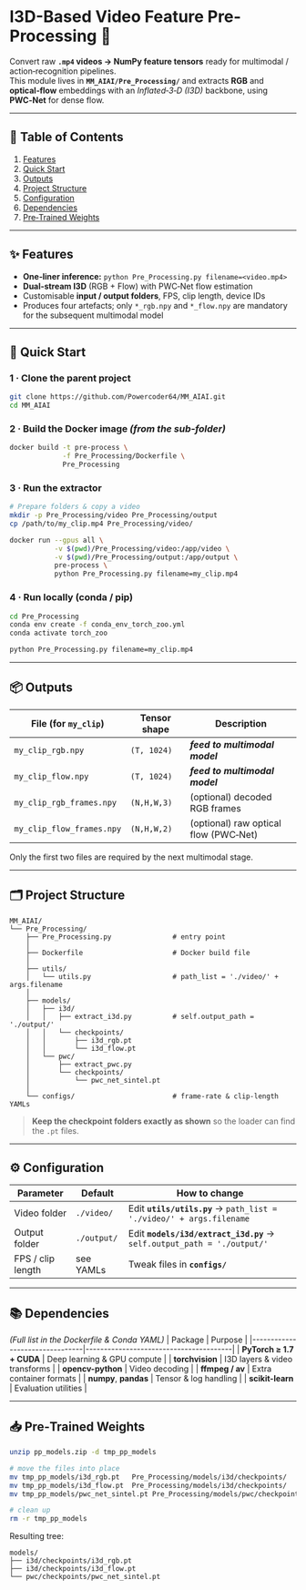 # I3D-Based Video Feature Pre-Processing 🚀
Convert raw **`.mp4` videos → NumPy feature tensors** ready for multimodal / action‑recognition pipelines.  
This module lives in **`MM_AIAI/Pre_Processing/`** and extracts **RGB** and **optical‑flow** embeddings with an *Inflated‑3‑D (I3D)* backbone, using **PWC‑Net** for dense flow.

---

## 📑 Table of Contents
1. [Features](#features)
2. [Quick Start](#quick-start)
3. [Outputs](#outputs)
4. [Project Structure](#project-structure)
5. [Configuration](#configuration)
6. [Dependencies](#dependencies)
7. [Pre‑Trained Weights](#pre-trained-weights)

---

## ✨ Features
- **One‑liner inference:** `python Pre_Processing.py filename=<video.mp4>`
- **Dual‑stream I3D** (RGB + Flow) with PWC‑Net flow estimation  
- Customisable **input / output folders**, FPS, clip length, device IDs  
- Produces four artefacts; only `*_rgb.npy` and `*_flow.npy` are mandatory for the subsequent multimodal model

---

## 🚀 Quick Start

### 1 · Clone the parent project
```bash
git clone https://github.com/Powercoder64/MM_AIAI.git
cd MM_AIAI
```

### 2 · Build the Docker image *(from the sub‑folder)*
```bash
docker build -t pre-process \
             -f Pre_Processing/Dockerfile \
             Pre_Processing
```

### 3 · Run the extractor
```bash
# Prepare folders & copy a video
mkdir -p Pre_Processing/video Pre_Processing/output
cp /path/to/my_clip.mp4 Pre_Processing/video/

docker run --gpus all \
           -v $(pwd)/Pre_Processing/video:/app/video \
           -v $(pwd)/Pre_Processing/output:/app/output \
           pre-process \
           python Pre_Processing.py filename=my_clip.mp4
```

### 4 · Run locally (conda / pip)
```bash
cd Pre_Processing
conda env create -f conda_env_torch_zoo.yml
conda activate torch_zoo

python Pre_Processing.py filename=my_clip.mp4
```

---

## 📦 Outputs
| File (for `my_clip`)        | Tensor shape | Description                                |
|-----------------------------|--------------|--------------------------------------------|
| `my_clip_rgb.npy`           | `(T, 1024)`  | **_*feed to multimodal model*_**           |
| `my_clip_flow.npy`          | `(T, 1024)`  | **_*feed to multimodal model*_**           |
| `my_clip_rgb_frames.npy`    | `(N,H,W,3)`  | (optional) decoded RGB frames              |
| `my_clip_flow_frames.npy`   | `(N,H,W,2)`  | (optional) raw optical flow (PWC‑Net)      |

Only the first two files are required by the next multimodal stage.

---

## 🗂 Project Structure
```text
MM_AIAI/
└── Pre_Processing/
    ├── Pre_Processing.py               # entry point
    │
    ├── Dockerfile                      # Docker build file
    │
    ├── utils/
    │   └── utils.py                    # path_list = './video/' + args.filename
    │
    ├── models/
    │   ├── i3d/
    │   │   ├── extract_i3d.py          # self.output_path = './output/'
    │   │   └── checkpoints/
    │   │       ├── i3d_rgb.pt
    │   │       └── i3d_flow.pt
    │   └── pwc/
    │       ├── extract_pwc.py
    │       └── checkpoints/
    │           └── pwc_net_sintel.pt
    │
    └── configs/                        # frame‑rate & clip‑length YAMLs
```
> **Keep the checkpoint folders exactly as shown** so the loader can find the `.pt` files.

---

## ⚙️ Configuration
| Parameter         | Default     | How to change                                                                                   |
|-------------------|-------------|-------------------------------------------------------------------------------------------------|
| Video folder      | `./video/`  | Edit **`utils/utils.py`** → `path_list = './video/' + args.filename`                            |
| Output folder     | `./output/` | Edit **`models/i3d/extract_i3d.py`** → `self.output_path = './output/'`                         |
| FPS / clip length | see YAMLs   | Tweak files in **`configs/`**                                                                   |

---

## 📚 Dependencies
*(Full list in the Dockerfile & Conda YAML)*
| Package                        | Purpose                                |
|--------------------------------|----------------------------------------|
| **PyTorch ≥ 1.7 + CUDA**       | Deep learning & GPU compute            |
| **torchvision**                | I3D layers & video transforms          |
| **opencv-python**              | Video decoding                         |
| **ffmpeg / av**                | Extra container formats                |
| **numpy**, **pandas**          | Tensor & log handling                  |
| **scikit-learn**               | Evaluation utilities                   |

---

## 📥 Pre‑Trained Weights
```bash
unzip pp_models.zip -d tmp_pp_models

# move the files into place
mv tmp_pp_models/i3d_rgb.pt   Pre_Processing/models/i3d/checkpoints/
mv tmp_pp_models/i3d_flow.pt  Pre_Processing/models/i3d/checkpoints/
mv tmp_pp_models/pwc_net_sintel.pt Pre_Processing/models/pwc/checkpoints/

# clean up
rm -r tmp_pp_models
```
Resulting tree:
```text
models/
├── i3d/checkpoints/i3d_rgb.pt
├── i3d/checkpoints/i3d_flow.pt
└── pwc/checkpoints/pwc_net_sintel.pt
```
